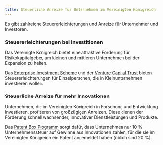 ```yaml
---
title: Steuerliche Anreize für Unternehmen im Vereinigten Königreich
---
```


Es gibt zahlreiche Steuererleichterungen und Anreize für Unternehmer und Investoren.

### Steuererleichterungen bei Investitionen

Das Vereinigte Königreich bietet eine attraktive Förderung für Risikokapitalgeber, um kleinen und mittleren Unternehmen bei der Expansion zu helfen.

Das [Enterprise Investment Scheme](https://www.gov.uk/government/publications/the-enterprise-investment-scheme-introduction) und der [Venture Capital Trust](https://www.gov.uk/government/collections/venture-capital-trusts-statistics) bieten Steuererleichterungen für Einzelpersonen, die in Kleinunternehmen investieren wollen.

### Steuerliche Anreize für mehr Innovationen

Unternehmen, die im Vereinigten Königreich in Forschung und Entwicklung investieren, profitieren von großzügigen Anreizen. Diese dienen der Förderung schnell wachsender, innovativer Dienstleistungen und Produkte.

Das [Patent Box Programm](https://www.gov.uk/guidance/corporation-tax-the-patent-box) sorgt dafür, dass Unternehmen nur 10 % Unternehmenssteuer auf Gewinne aus Innovationen zahlen, für die sie im Vereinigten Königreich ein Patent angemeldet haben (üblich sind 20 %).
